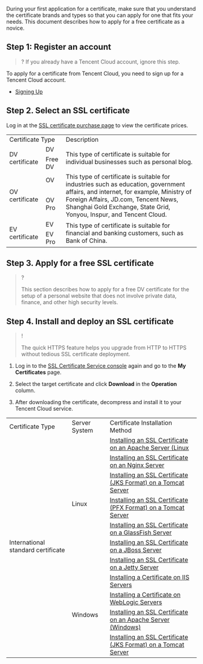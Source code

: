 During your first application for a certificate, make sure that you understand the certificate brands and types so that you can apply for one that fits your needs. This document describes how to apply for a free certificate as a novice.

## Step 1: Register an account

>?
> If you already have a Tencent Cloud account, ignore this step.
> 


To apply for a certificate from Tencent Cloud, you need to sign up for a Tencent Cloud account.
- [Signing Up](https://intl.cloud.tencent.com/document/product/378/17985)



## Step 2. Select an SSL certificate

Log in at the [SSL certificate purchase page](https://intl.cloud.tencent.com/pricing/ssl) to view the certificate prices.
<table>
<tr>
<td rowspan="1" colSpan="2" >Certificate Type</td>
<td rowspan="1" colSpan="1" >Description</td>
</tr>
<tr>
<td rowspan="2" colSpan="1" >DV certificate</td>
<td rowspan="1" colSpan="1" >DV</td>
<td rowspan="2" colSpan="1" >This type of certificate is suitable for individual businesses such as personal blog.</td>
</tr>
<tr>
<td rowspan="1" colSpan="1" >Free DV</td>
</tr>
<tr>
<td rowspan="2" colSpan="1" >OV certificate</td>
<td rowspan="1" colSpan="1" >OV</td>
<td rowspan="2" colSpan="1" >This type of certificate is suitable for industries such as education, government affairs, and internet, for example, Ministry of Foreign Affairs, JD.com, Tencent News, Shanghai Gold Exchange, State Grid, Yonyou, Inspur, and Tencent Cloud.</td>
</tr>
<tr>
<td rowspan="1" colSpan="1" >OV Pro</td>
</tr>
<tr>
<td rowspan="2" colSpan="1" >EV certificate</td>
<td rowspan="1" colSpan="1" >EV</td>
<td rowspan="2" colSpan="1" >This type of certificate is suitable for financial and banking customers, such as Bank of China.</td>
</tr>
<tr>
<td rowspan="1" colSpan="1" >EV Pro</td>
</tr>
</table>


## Step 3. Apply for a free SSL certificate

>?
> 
> This section describes how to apply for a free DV certificate for the setup of a personal website that does not involve private data, finance, and other high security levels.
> 



## Step 4. Install and deploy an SSL certificate

>!
> 
> The quick HTTPS feature helps you upgrade from HTTP to HTTPS without tedious SSL certificate deployment.

1. Log in to the [SSL Certificate Service console](https://console.cloud.tencent.com/ssl) again and go to the **My Certificates** page.

2. Select the target certificate and click **Download** in the **Operation** column.

3. After downloading the certificate, decompress and install it to your Tencent Cloud service.



<table>
<tr>
<td rowspan="1" colSpan="1" >Certificate Type</td>
<td rowspan="1" colSpan="1" >Server System</td>
<td rowspan="1" colSpan="1" >Certificate Installation Method</td>
</tr>
<tr>
<td rowspan="12" colSpan="1" >International standard certificate</td>
<td rowspan="8" colSpan="1" >Linux</td>
</tr>
<tr>
<td rowspan="1" colSpan="1" > <a href="https://intl.cloud.tencent.com/document/product/1007/30953">Installing an SSL Certificate on an Apache Server (Linux</a></td>
</tr>
<tr>
<td rowspan="1" colSpan="1" ><a href="https://intl.cloud.tencent.com/document/product/1007/30954">Installing an SSL Certificate on an Nginx Server</a></td>
</tr>
<tr>
<td rowspan="1" colSpan="1" ><a href="https://www.tencentcloud.com/document/product/1007/50805">Installing an SSL Certificate (JKS Format) on a Tomcat Server</a></td>
</tr>
<tr>
<td rowspan="1" colSpan="1" ><a href="https://intl.cloud.tencent.com/document/product/1007/30956">Installing an SSL Certificate (PFX Format) on a Tomcat Server</a></td>
</tr>
<tr>
<td rowspan="1" colSpan="1" ><a href="https://intl.cloud.tencent.com/document/product/1007/36565">Installing an SSL Certificate on a GlassFish Server</a></td>
</tr>
<tr>
<td rowspan="1" colSpan="1" ><a href="https://intl.cloud.tencent.com/document/product/1007/36566">Installing an SSL Certificate on a JBoss Server</a></td>
</tr>
<tr>
<td rowspan="1" colSpan="1" ><a href="https://intl.cloud.tencent.com/document/product/1007/36567">Installing an SSL Certificate on a Jetty Server</a></td>
</tr>
<tr>
<td rowspan="4" colSpan="1" >Windows</td>
<td rowspan="1" colSpan="1" ><a href="https://intl.cloud.tencent.com/document/product/1007/30955">Installing a Certificate on IIS Servers</a></td>
</tr>
<tr>
<td rowspan="1" colSpan="1" ><a href="https://intl.cloud.tencent.com/document/product/1007/38093">Installing a Certificate on WebLogic Servers</a></td>
</tr>
<tr>
<td rowspan="1" colSpan="1" ><a href="https://intl.cloud.tencent.com/document/product/1007/50198">Installing an SSL Certificate on an Apache Server (Windows)</a></td>
</tr>
<tr>
<td rowspan="1" colSpan="1" ><a href="https://intl.cloud.tencent.com/document/product/1007/43804">Installing an SSL Certificate (JKS Format) on a Tomcat Server</a></td>
</tr>
</table>


